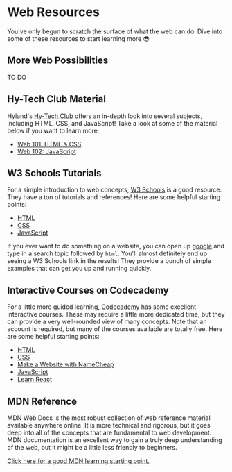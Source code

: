 # Web Resources
You've only begun to scratch the surface of what the web can do. Dive into some of these resources to start learning more 😎

## More Web Possibilities
TO DO

## Hy-Tech Club Material
Hyland's [Hy-Tech Club](https://www.hyland.com/en/explore/hy-tech/Tech-outreach-overview/club) offers an in-depth look into several subjects, including HTML, CSS, and JavaScript! Take a look at some of the material below if you want to learn more:

- [Web 101: HTML & CSS](https://hylandtechclub.com/web-101/)
- [Web 102: JavaScript](https://hylandtechclub.com/web-102/)

## W3 Schools Tutorials
For a simple introduction to web concepts, [W3 Schools](https://www.w3schools.com/) is a good resource. They have a ton of tutorials and references! Here are some helpful starting points:

- [HTML](https://www.w3schools.com/html/html_intro.asp)
- [CSS](https://www.w3schools.com/css/css_intro.asp)
- [JavaScript](https://www.w3schools.com/js/js_intro.asp)

If you ever want to do something on a website, you can open up [google](https://google.com/) and type in a search topic followed by `html`. You'll almost definitely end up seeing a W3 Schools link in the results! They provide a bunch of simple examples that can get you up and running quickly.

## Interactive Courses on Codecademy
For a little more guided learning, [Codecademy](https://www.codecademy.com/) has some excellent interactive courses. These may require a little more dedicated time, but they can provide a very well-rounded view of many concepts. Note that an account is required, but many of the courses available are totally free. Here are some helpful starting points:

- [HTML](https://www.codecademy.com/learn/learn-html)
- [CSS](https://www.codecademy.com/learn/learn-css)
- [Make a Website with NameCheap](https://www.codecademy.com/learn/make-a-website)
- [JavaScript](https://www.codecademy.com/learn/introduction-to-javascript)
- [Learn React](https://www.codecademy.com/learn/learn-react-introduction)

## MDN Reference
MDN Web Docs is the most robust collection of web reference material available anywhere online. It is more technical and rigorous, but it goes deep into all of the concepts that are fundamental to web development. MDN documentation is an excellent way to gain a truly deep understanding of the web, but it might be a little less friendly to beginners.

[Click here for a good MDN learning starting point.](https://developer.mozilla.org/en-US/docs/Learn)
